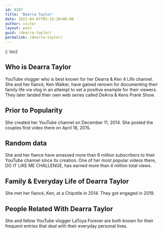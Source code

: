 ```yaml
---
id: 8287
title: 'Dearra Taylor'
date: 2021-04-07T05:14:20+00:00
author: victor
layout: post
guid: /dearra-taylor/
permalink: /dearra-taylor/
---
```



{: toc}


## Who is Dearra Taylor



YouTube vlogger who is best known for her Dearra & Ken 4 Life channel. She and her fiancé, Ken Walker, have gained renown for documenting their family life via vlog in an attempt to set a positive example for their viewers. They later landed their own web series called DeArra & Kens Prank Show. 

                
                
                
## Prior to Popularity



She created her YouTube channel on December 11, 2014. She posted the couples first video there on April 18, 2015. 

                
                
                
## Random data



She and her fiance have amassed more than 6 million subscribers to their YouTube channel since its creation. One of her most popular videos there, DO IT LIKE ME CHALLENGE, has earned more than 4 million total views.

                
                
                
## Family & Everyday Life of Dearra Taylor



She met her fiancé, Ken, at a Chipotle in 2014. They got engaged in 2019. 

                
                
                
## People Related With Dearra Taylor



She and fellow YouTube vlogger LaToya Forever are both known for their frequent entries that deal with their everyday personal lives.

                
              
            
          
          
          